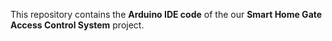 This repository contains the **Arduino IDE code** of the our **Smart Home Gate Access Control System** project.
